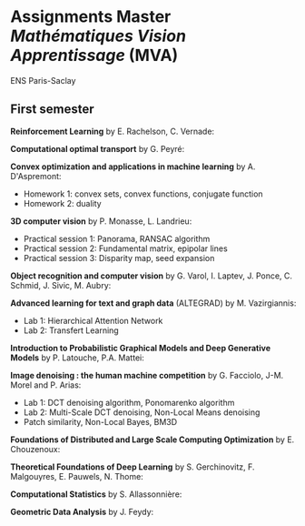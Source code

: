 # Assignments Master *Mathématiques Vision Apprentissage* (MVA)

ENS Paris-Saclay

## First semester

**Reinforcement Learning** by E. Rachelson, C. Vernade:

**Computational optimal transport** by G. Peyré:

**Convex optimization and applications in machine learning** by A. D'Aspremont:
* Homework 1: convex sets, convex functions, conjugate function
* Homework 2: duality

**3D computer vision** by P. Monasse, L. Landrieu:
* Practical session 1: Panorama, RANSAC algorithm
* Practical session 2: Fundamental matrix, epipolar lines
* Practical session 3: Disparity map, seed expansion

**Object recognition and computer vision** by G. Varol, I. Laptev, J. Ponce, C. Schmid, J. Sivic, M. Aubry:

**Advanced learning for text and graph data** (ALTEGRAD) by  M. Vazirgiannis:
* Lab 1: Hierarchical Attention Network
* Lab 2: Transfert Learning

**Introduction to Probabilistic Graphical Models and Deep Generative Models** by P. Latouche, P.A. Mattei:

**Image denoising : the human machine competition** by G. Facciolo, J-M. Morel and P. Arias:
* Lab 1: DCT denoising algorithm, Ponomarenko algorithm
* Lab 2: Multi-Scale DCT denoising, Non-Local Means denoising
* Patch similarity, Non-Local Bayes, BM3D

**Foundations of Distributed and Large Scale Computing Optimization** by E. Chouzenoux:

**Theoretical Foundations of Deep Learning** by S. Gerchinovitz, F. Malgouyres, E. Pauwels, N. Thome:

**Computational Statistics** by S. Allassonnière:

**Geometric Data Analysis** by J. Feydy:
